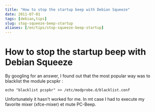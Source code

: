 ```yaml
---
title: "How to stop the startup beep with Debian Squeeze"
date: 2011-07-01
tags: [debian,tips]
slug: stop-squeeze-beep-startup
aliases: [/en/tips/stop-squeeze-beep-startup]
---
```

# How to stop the startup beep with Debian Squeeze

By googling for an answer, I found out that the most popular way was to blacklist the module pcspkr :

```
echo "blacklist pcspkr" >> /etc/modprobe.d/blacklist.conf
```

Unfortunately it hasn't worked for me. In mt case I had to execute my favorite mixer (xfce-mixer) et mute PC-Beep.







